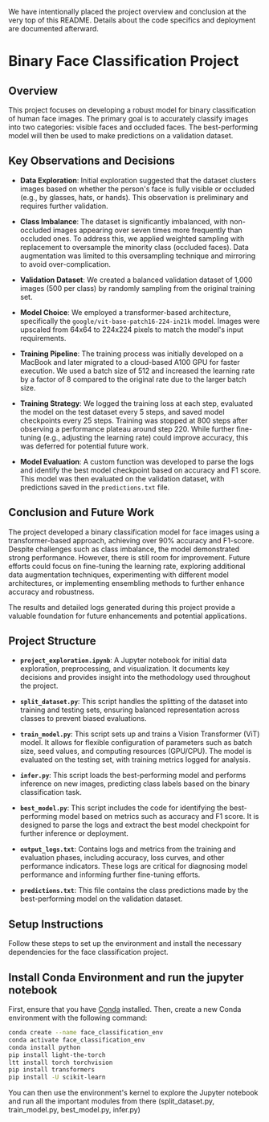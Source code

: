 We have intentionally placed the project overview and conclusion at the very top of this README. Details about the code specifics and deployment are documented afterward.

# Binary Face Classification Project

## Overview

This project focuses on developing a robust model for binary classification of human face images. The primary goal is to accurately classify images into two categories: visible faces and occluded faces. The best-performing model will then be used to make predictions on a validation dataset.

## Key Observations and Decisions

- **Data Exploration**: Initial exploration suggested that the dataset clusters images based on whether the person's face is fully visible or occluded (e.g., by glasses, hats, or hands). This observation is preliminary and requires further validation.

- **Class Imbalance**: The dataset is significantly imbalanced, with non-occluded images appearing over seven times more frequently than occluded ones. To address this, we applied weighted sampling with replacement to oversample the minority class (occluded faces). Data augmentation was limited to this oversampling technique and mirroring to avoid over-complication.

- **Validation Dataset**: We created a balanced validation dataset of 1,000 images (500 per class) by randomly sampling from the original training set.

- **Model Choice**: We employed a transformer-based architecture, specifically the `google/vit-base-patch16-224-in21k` model. Images were upscaled from 64x64 to 224x224 pixels to match the model's input requirements.

- **Training Pipeline**: The training process was initially developed on a MacBook and later migrated to a cloud-based A100 GPU for faster execution. We used a batch size of 512 and increased the learning rate by a factor of 8 compared to the original rate due to the larger batch size.

- **Training Strategy**: We logged the training loss at each step, evaluated the model on the test dataset every 5 steps, and saved model checkpoints every 25 steps. Training was stopped at 800 steps after observing a performance plateau around step 220. While further fine-tuning (e.g., adjusting the learning rate) could improve accuracy, this was deferred for potential future work.

- **Model Evaluation**: A custom function was developed to parse the logs and identify the best model checkpoint based on accuracy and F1 score. This model was then evaluated on the validation dataset, with predictions saved in the `predictions.txt` file.

## Conclusion and Future Work

The project developed a binary classification model for face images using a transformer-based approach, achieving over 90% accuracy and F1-score. Despite challenges such as class imbalance, the model demonstrated strong performance. However, there is still room for improvement. Future efforts could focus on fine-tuning the learning rate, exploring additional data augmentation techniques, experimenting with different model architectures, or implementing ensembling methods to further enhance accuracy and robustness.

The results and detailed logs generated during this project provide a valuable foundation for future enhancements and potential applications.

## Project Structure

- **`project_exploration.ipynb`**: A Jupyter notebook for initial data exploration, preprocessing, and visualization. It documents key decisions and provides insight into the methodology used throughout the project.

- **`split_dataset.py`**: This script handles the splitting of the dataset into training and testing sets, ensuring balanced representation across classes to prevent biased evaluations.

- **`train_model.py`**: This script sets up and trains a Vision Transformer (ViT) model. It allows for flexible configuration of parameters such as batch size, seed values, and computing resources (GPU/CPU). The model is evaluated on the testing set, with training metrics logged for analysis.

- **`infer.py`**: This script loads the best-performing model and performs inference on new images, predicting class labels based on the binary classification task.

- **`best_model.py`**: This script includes the code for identifying the best-performing model based on metrics such as accuracy and F1 score. It is designed to parse the logs and extract the best model checkpoint for further inference or deployment.

- **`output_logs.txt`**: Contains logs and metrics from the training and evaluation phases, including accuracy, loss curves, and other performance indicators. These logs are critical for diagnosing model performance and informing further fine-tuning efforts.

- **`predictions.txt`**: This file contains the class predictions made by the best-performing model on the validation dataset.

## Setup Instructions

Follow these steps to set up the environment and install the necessary dependencies for the face classification project.

## Install Conda Environment and run the jupyter notebook

First, ensure that you have [Conda](https://docs.conda.io/projects/conda/en/latest/user-guide/install/index.html) installed. Then, create a new Conda environment with the following command:

```bash
conda create --name face_classification_env
conda activate face_classification_env
conda install python
pip install light-the-torch
ltt install torch torchvision
pip install transformers
pip install -U scikit-learn
```

You can then use the environment's kernel to explore the Jupyter notebook and run all the important modules from there (split_dataset.py, train_model.py, best_model.py, infer.py)
